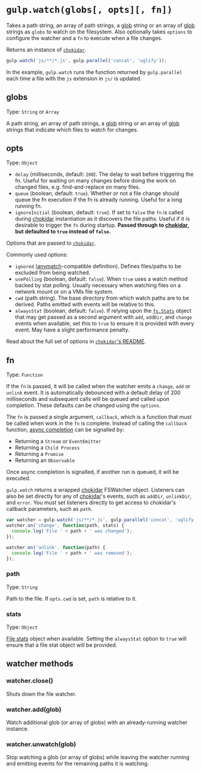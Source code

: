 <!-- front-matter
id: api-watch
title: watch()
hide_title: true
sidebar_label: watch()
-->

# `gulp.watch(globs[, opts][, fn])`

Takes a path string, an array of path strings, a [glob][node-glob] string or an array of [glob][node-glob] strings as `globs` to watch on the filesystem. Also optionally takes `options` to configure the watcher and a `fn` to execute when a file changes.

Returns an instance of [`chokidar`][chokidar].

```js
gulp.watch('js/**/*.js', gulp.parallel('concat', 'uglify'));
```

In the example, `gulp.watch` runs the function returned by `gulp.parallel` each
time a file with the `js` extension in `js/` is updated.

## globs
Type: `String` or `Array`

A path string, an array of path strings, a [glob][node-glob] string or an array of [glob][node-glob] strings that indicate which files to watch for changes.

## opts
Type: `Object`

* `delay` (milliseconds, default: `200`). The delay to wait before triggering the fn. Useful for waiting on many changes before doing the work on changed files, e.g. find-and-replace on many files.
* `queue` (boolean, default: `true`). Whether or not a file change should queue the fn execution if the fn is already running. Useful for a long running fn.
* `ignoreInitial` (boolean, default: `true`). If set to `false` the `fn` is called during [chokidar][chokidar] instantiation as it discovers the file paths. Useful if it is desirable to trigger the `fn` during startup. __Passed through to [chokidar][chokidar], but defaulted to `true` instead of `false`.__

Options that are passed to [`chokidar`][chokidar].

Commonly used options:

* `ignored` ([anymatch](https://github.com/es128/anymatch)-compatible definition).
Defines files/paths to be excluded from being watched.
* `usePolling` (boolean, default: `false`). When `true` uses a watch method backed
by stat polling. Usually necessary when watching files on a network mount or on a
VMs file system.
* `cwd` (path string). The base directory from which watch paths are to be
derived. Paths emitted with events will be relative to this.
* `alwaysStat` (boolean, default: `false`). If relying upon the
[`fs.Stats`][fs stats] object
that may get passed as a second argument with `add`, `addDir`, and `change` events
when available, set this to `true` to ensure it is provided with every event. May
have a slight performance penalty.

Read about the full set of options in [`chokidar`'s README][chokidar].

## fn
Type: `Function`

If the `fn` is passed, it will be called when the watcher emits a `change`, `add` or `unlink` event. It is automatically debounced with a default delay of 200 milliseconds and subsequent calls will be queued and called upon completion. These defaults can be changed using the `options`.

The `fn` is passed a single argument, `callback`, which is a function that must be called when work in the `fn` is complete. Instead of calling the `callback` function, [async completion][async-completion] can be signalled by:
  * Returning a `Stream` or `EventEmitter`
  * Returning a `Child Process`
  * Returning a `Promise`
  * Returning an `Observable`

Once async completion is signalled, if another run is queued, it will be executed.

`gulp.watch` returns a wrapped [chokidar] FSWatcher object. Listeners can also be set directly for any of [chokidar]'s events, such as `addDir`, `unlinkDir`, and `error`. You must set listeners directly to get
access to chokidar's callback parameters, such as `path`.

```js
var watcher = gulp.watch('js/**/*.js', gulp.parallel('concat', 'uglify'));
watcher.on('change', function(path, stats) {
  console.log('File ' + path + ' was changed');
});

watcher.on('unlink', function(path) {
  console.log('File ' + path + ' was removed');
});
```

### path
Type: `String`

Path to the file. If `opts.cwd` is set, `path` is relative to it.

### stats
Type: `Object`

[File stats][fs stats] object when available.
Setting the `alwaysStat` option to `true` will ensure that a file stat object will be
provided.

## watcher methods

### watcher.close()

Shuts down the file watcher.

### watcher.add(glob)

Watch additional glob (or array of globs) with an already-running watcher instance.

### watcher.unwatch(glob)

Stop watching a glob (or array of globs) while leaving the watcher running and
emitting events for the remaining paths it is watching.

[chokidar]: https://github.com/paulmillr/chokidar
[node-glob]: https://github.com/isaacs/node-glob
[fs stats]: https://nodejs.org/api/fs.html#fs_class_fs_stats
[async-completion]: https://github.com/gulpjs/async-done#completion-and-error-resolution
